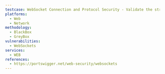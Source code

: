 ```yaml
---
testcase: WebSocket Connection and Protocol Security - Validate the strength and validity of SSL/TLS implementation: ensure no use of weak ciphers, expired or mismatched certificates. Web (HTTP/HTTPS) service
platforms: 
  - Web
  - Network
methodology: 
  - BlackBox
  - GreyBox
vulnerabilities:
  - WebSockets
services:
  - WEB
references:
  - https://portswigger.net/web-security/websockets
---
```

